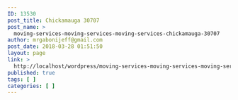 ```yaml
---
ID: 13530
post_title: Chickamauga 30707
post_name: >
  moving-services-moving-services-moving-services-chickamauga-30707
author: mrgabonijeff@gmail.com
post_date: 2018-03-28 01:51:50
layout: page
link: >
  http://localhost/wordpress/moving-services-moving-services-moving-services-chickamauga-30707/
published: true
tags: [ ]
categories: [ ]
---
```

